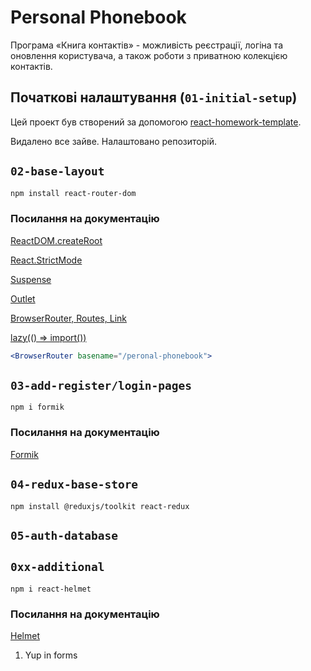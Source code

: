 # Personal Phonebook

Програма «Книга контактів» - можливість реєстрації, логіна та оновлення
користувача, а також роботи з приватною колекцією контактів.

## Початкові налаштування (`01-initial-setup`)

Цей проект був створений за допомогою
[react-homework-template](https://github.com/statsenkoin/react-homework-template).

Видалено все зайве. Налаштовано репозиторій.

## `02-base-layout`

```bash
npm install react-router-dom
```

### Посилання на документацію

[ReactDOM.createRoot](https://ru.reactjs.org/docs/rendering-elements.html)

[React.StrictMode](https://ru.reactjs.org/docs/strict-mode.html)

[Suspense](https://react.dev/reference/react/Suspense)

[Outlet](https://reactrouter.com/en/main/components/outlet)

[BrowserRouter, Routes, Link](https://www.w3schools.com/react/react_router.asp)

[lazy(() => import())](https://uk.reactjs.org/docs/code-splitting.html#reactlazy)

```jsx
<BrowserRouter basename="/peronal-phonebook">
```

## `03-add-register/login-pages`

```
npm i formik
```

### Посилання на документацію

[Formik](https://formik.org/docs/examples/basic)

## `04-redux-base-store`

```
npm install @reduxjs/toolkit react-redux
```

## `05-auth-database`

## `0xx-additional`

```
npm i react-helmet
```

### Посилання на документацію

[Helmet](https://www.npmjs.com/package/react-helmet)

1. Yup in forms
